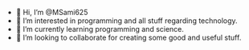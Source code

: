 - 👋 Hi, I’m @MSami625
- 👀 I’m interested in programming and all stuff regarding technology.
- 🌱 I’m currently learning programming and science.
- 💞️ I’m looking to collaborate for creating some good and useful stuff.


<!---
MSami625/MSami625 is a ✨ special ✨ repository because its `README.md` (this file) appears on your GitHub profile.
You can click the Preview link to take a look at your changes.
--->

